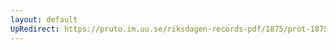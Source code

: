 ```yaml
---
layout: default
UpRedirect: https://pruto.im.uu.se/riksdagen-records-pdf/1875/prot-1875--fk--002/prot-1875--fk--002_003.pdf
---
```

